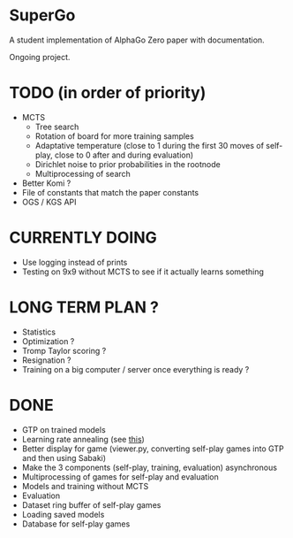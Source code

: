 # SuperGo

A student implementation of AlphaGo Zero paper with documentation.

Ongoing project.

# TODO (in order of priority)

* MCTS
  * Tree search
  * Rotation of board for more training samples
  * Adaptative temperature (close to 1 during the first 30 moves of self-play, close to 0 after and during evaluation)
  * Dirichlet noise to prior probabilities in the rootnode
  * Multiprocessing of search
* Better Komi ?
* File of constants that match the paper constants
* OGS / KGS API

# CURRENTLY DOING

* Use logging instead of prints
* Testing on 9x9 without MCTS to see if it actually learns something

# LONG TERM PLAN ?

* Statistics
* Optimization ?
* Tromp Taylor scoring ?
* Resignation ?
* Training on a big computer / server once everything is ready ?

# DONE

* GTP on trained models
* Learning rate annealing (see [this](https://discuss.pytorch.org/t/adaptive-learning-rate/320/26))
* Better display for game (viewer.py, converting self-play games into GTP and then using Sabaki)
* Make the 3 components (self-play, training, evaluation) asynchronous
* Multiprocessing of games for self-play and evaluation
* Models and training without MCTS
* Evaluation
* Dataset ring buffer of self-play games
* Loading saved models
* Database for self-play games
